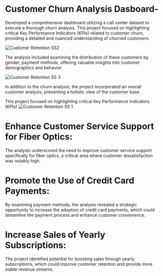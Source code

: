 # Customer Churn Analysis Dasboard-
Developed a comprehensive dashboard utilizing a call center dataset to execute a thorough churn analysis. This project focused on highlighting critical Key Performance Indicators (KPIs) related to customer churn, providing a detailed and nuanced understanding of churned customers. 

![Customer Retention SS2](https://github.com/user-attachments/assets/529128c5-77dc-460d-ada3-4532c9e95506)

The analysis included examining the distribution of these customers by gender, payment methods, offering valuable insights into customer demographics and behavior.

![Customer Retention SS 3](https://github.com/user-attachments/assets/55ab7306-7ed2-470f-b6c6-ff9948ddebd0)

In addition to the churn analysis, the project incorporated an overall customer analysis, presenting a holistic view of the customer base.

This project focused on highlighting critical Key Performance Indicators (KPIs) 
![Customer Retention SS 1](https://github.com/user-attachments/assets/715d4246-c379-46aa-98e2-15eec7a0f924)
 # Enhance Customer Service Support for Fiber Optics:
 The analysis underscored the need to improve customer service support specifically for fiber optics, a critical area where customer dissatisfaction was notably high.

 # Promote the Use of Credit Card Payments: 
By examining payment methods, the analysis revealed a strategic opportunity to increase the adoption of credit card payments, which could streamline the payment process and enhance customer convenience.

# Increase Sales of Yearly Subscriptions: 
The project identified potential for boosting sales through yearly subscriptions, which could improve customer retention and provide more stable revenue streams.
